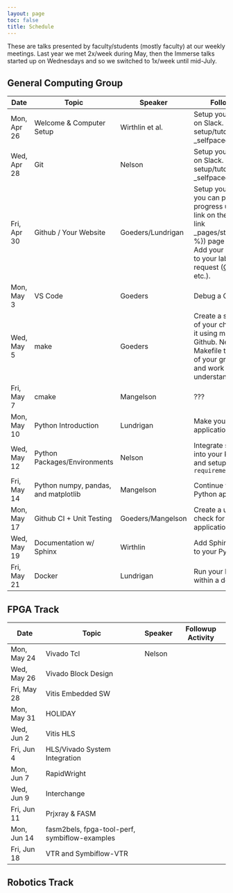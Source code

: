 ```yaml
---
layout: page
toc: false
title: Schedule
---
```


These are talks presented by faculty/students (mostly faculty) at our weekly meetings.  Last year we met 2x/week during May, then the Immerse talks started up on Wednesdays and so we switched to 1x/week until mid-July.

## General Computing Group


| Date          | Topic                                 | Speaker               | Followup Activity                                                         
|---------------|-------------------------------        |-----------------------|-------------------------------------------------------------------        
| Mon, Apr 26   | Welcome & Computer Setup              | Wirthlin et al.       | Setup your computer. Get on Slack. Complete [Linux setup/tutorials]({% link _selfpaced/05_linux.md%}).
| Wed, Apr 28   | Git                                   | Nelson                | Setup your computer. Get on Slack. Complete [Linux setup/tutorials]({% link _selfpaced/05_linux.md%}).
| Fri, Apr 30   | Github / Your Website                 | Goeders/Lundrigan     | Setup your website where you can post daily/weekly progress updates.  Add a link on the [students]({% link _pages/students_2021.md %}) page via pull request.   Add your name and photo to your lab website via pull request ([CCL](https://ccl.byu.edu), [NET Lab](https://netlab.byu.edu/), etc.). 
| Mon, May 3    | VS Code                               | Goeders               | Debug a C Program
| Wed, May 5    | make                                  | Goeders               | Create a simple C program of your choice, and compile it using make.  Push it up to Github.  Next, find a Makefile that is part of one of your group's projects and work through it to understand how it works.
| Fri, May 7    | cmake                                 | Mangelson             | ???
| Mon, May 10   | Python Introduction                   | Lundrigan             | Make your own Python application
| Wed, May 12   | Python Packages/Environments          | Nelson                | Integrate some packages into your Python application and setup a `requirements.txt`
| Fri, May 14   | Python numpy, pandas, and matplotlib  | Mangelson             | Continue working on your Python application.
| Mon, May 17   | Github CI + Unit Testing              | Goeders/Mangelson     | Create a unit test + CI check for your Python application.
| Wed, May 19   | Documentation w/ Sphinx               | Wirthlin              | Add Sphinx documentation to your Python application.
| Fri, May 21   | Docker                                | Lundrigan             | Run your Python application within a docker container

## FPGA Track

| Date          | Topic                                 | Speaker               | Followup Activity                                                         
|---------------|-------------------------------        |-----------------------|-------------------------------------------------------------------   
| Mon, May 24   | Vivado Tcl                            | Nelson
| Wed, May 26   | Vivado Block Design                   |   
| Fri, May 28   | Vitis Embedded SW                     |
| Mon, May 31   | HOLIDAY                               |
| Wed, Jun 2    | Vitis HLS                             |
| Fri, Jun 4    | HLS/Vivado System Integration         |
| Mon, Jun 7    | RapidWright                           |
| Wed, Jun 9    | Interchange                           |
| Fri, Jun 11   | Prjxray & FASM                        |
| Mon, Jun 14   | fasm2bels, fpga-tool-perf, symbiflow-examples |
| Fri, Jun 18   | VTR and Symbiflow-VTR                 |

## Robotics Track
